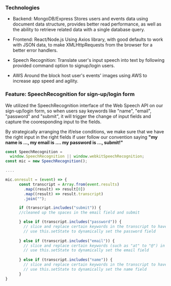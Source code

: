 
### Technologies
* Backend: MongoDB/Express
Stores users and events data using document data structure, provides better read performance, as well as the ability to retrieve related data with a single database query. 

* Frontend: React/Node.js
Using Axios library, with good defaults to work with JSON data, to make XMLHttpRequests from the browser for a better error handlers.

* Speech Recognition:
 Translate user's input speech into text by following provided command option to signup/login users.

* AWS
Around the block host user's events' images using AWS to increase app speed and agility.

### Feature: SpeechRecognition for sign-up/login form

We utilized the SpeechRecognition interface of the Web Speech API on our sign-up/login form, so when users say keywords like "name", "email", "password" and "submit", it will trigger the change of input fields and capture the cooresponding input to the fields. 

By strategically arranging the if/else conditions, we make sure that we have the right input in the right fields if user follow our convention saying **"my name is ..., my email is .... my password is ..., submit!"**

```javascript
const SpeechRecognition =
  window.SpeechRecognition || window.webkitSpeechRecognition;
const mic = new SpeechRecognition();

....

mic.onresult = (event) => {
      const transcript = Array.from(event.results)
        .map((result) => result[0])
        .map((result) => result.transcript)
        .join("");

      if (transcript.includes("submit")) {
      //cleaned up the spaces in the email field and submit

      } else if (transcript.includes("password")) {
        // slice and replace certain keywords in the transcript to have the right password input
        // use this.setState to dynamically set the password field
       
      } else if (transcript.includes("email")) {
        // slice and replace certain keywords (such as "at" to "@") in the transcript to have the right email input
        // use this.setState to dynamically set the email field
        
      } else if (transcript.includes("name")) {
        // slice and replace certain keywords in the transcript to have the right name input
        // use this.setState to dynamically set the name field
      }
}

```
